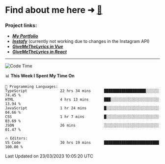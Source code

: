 # Find about me here ➜ [🧑](https://pauabella.dev)

### Project links:
- ***[My Portfolio](https://pauabella.dev)***
- ***[Instafy](https://instafy.me)*** (currently not working due to changes in the Instagram API)
- ***[GiveMeTheLyrics in Vue](https://lyrics.pauabella.dev)***
- ***[GiveMeTheLyrics in React](https://pauabella.dev/GiveMeTheLyrics)***

---
<!--START_SECTION:waka-->
![Code Time](http://img.shields.io/badge/Code%20Time-2%2C024%20hrs%2039%20mins-blue)

📊 **This Week I Spent My Time On** 

```text
💬 Programming Languages: 
TypeScript               22 hrs 34 mins      ███████████████████░░░░░░   74.45 % 
HTML                     4 hrs 13 mins       ███░░░░░░░░░░░░░░░░░░░░░░   13.94 % 
JavaScript               1 hr 24 mins        █░░░░░░░░░░░░░░░░░░░░░░░░   04.66 % 
CSS                      1 hr 7 mins         █░░░░░░░░░░░░░░░░░░░░░░░░   03.69 % 
JSON                     26 mins             ░░░░░░░░░░░░░░░░░░░░░░░░░   01.47 % 

🔥 Editors: 
VS Code                  30 hrs 19 mins      █████████████████████████   100.00 % 
```


 Last Updated on 23/03/2023 10:05:20 UTC
<!--END_SECTION:waka-->
